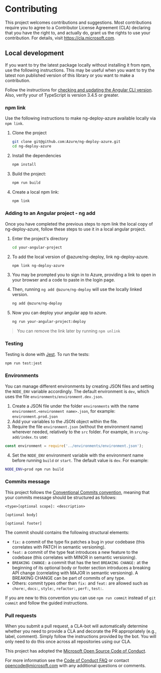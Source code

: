 # Contributing

This project welcomes contributions and suggestions. Most contributions require you to
agree to a Contributor License Agreement (CLA) declaring that you have the right to,
and actually do, grant us the rights to use your contribution. For details, visit
https://cla.microsoft.com.

## Local development <a name="local-dev"></a>

If you want to try the latest package locally without installing it from npm, use the following instructions. This may be useful when you want to try the latest non published version of this library or you want to make a contribution.

Follow the instructions for [checking and updating the Angular CLI version](#angular-cli). Also, verify your of TypeScript is version 3.4.5 or greater.

### npm link

Use the following instructions to make ng-deploy-azure available locally via `npm link`.

1. Clone the project

   ```sh
   git clone git@github.com:Azure/ng-deploy-azure.git
   cd ng-deploy-azure
   ```

1. Install the dependencies

   ```sh
   npm install
   ```

1. Build the project:

   ```sh
   npm run build
   ```

1. Create a local npm link:

   ```sh
   npm link
   ```

### Adding to an Angular project - ng add <a name="local-dev-add"></a>

Once you have completed the previous steps to npm link the local copy of ng-deploy-azure, follow these steps to use it in a local angular project.

1. Enter the project's directory

   ```sh
   cd your-angular-project
   ```

1. To add the local version of @azure/ng-deploy, link ng-deploy-azure.

   ```sh
   npm link ng-deploy-azure
   ```

1. You may be prompted you to sign in to Azure, providing a link to open in your browser and a code to paste in the login page.

1. Then, running `ng add @azure/ng-deploy` will use the locally linked version.

   ```sh
   ng add @azure/ng-deploy
   ```

1. Now you can deploy your angular app to azure.

   ```sh
   ng run your-angular-project:deploy
   ```

> You can remove the link later by running `npm unlink`

### Testing <a name="testing"></a>

Testing is done with [Jest](https://jestjs.io/). To run the tests:

```sh
npm run test:jest
```

### Environments

You can manage different environments by creating JSON files and setting the `NODE_ENV` variable accordingly.
The default environment is `dev`, which uses the file `environments/environment.dev.json`.

1. Create a JSON file under the folder `environments` with the name `environment.<environment name>.json`,
   for example: `environment.prod.json`
2. Add your variables to the JSON object within the file.
3. Require the file `environment.json` (without the environment name) wherever needed, relatively to the `src` folder.
   For example, in `src/ng-add/index.ts` use:

```ts
const environment = require('../environments/environment.json');
```

4. Set the `NODE_ENV` environment variable with the environment name before running `build` or `start`.
   The default value is `dev`. For example:

```sh
NODE_ENV=prod npm run build
```

### Commits message

This project follows the [Conventional Commits convention](https://www.conventionalcommits.org), meaning that your commits message should be structured as follows:

```
<type>[optional scope]: <description>

[optional body]

[optional footer]
```

The commit should contains the following structural elements:

- `fix:` a commit of the type fix patches a bug in your codebase (this correlates with PATCH in semantic versioning).
- `feat:` a commit of the type feat introduces a new feature to the codebase (this correlates with MINOR in semantic versioning).
- `BREAKING CHANGE:` a commit that has the text `BREAKING CHANGE:` at the beginning of its optional body or footer section introduces a breaking API change (correlating with MAJOR in semantic versioning). A BREAKING CHANGE can be part of commits of any type.
- Others: commit types other than `fix:` and `feat:` are allowed such as `chore:`, `docs:`, `style:`, `refactor:`, `perf:`, `test:`.

If you are new to this convention you can use `npm run commit` instead of `git commit` and follow the guided instructions.

### Pull requests

When you submit a pull request, a CLA-bot will automatically determine whether you need
to provide a CLA and decorate the PR appropriately (e.g., label, comment). Simply follow the
instructions provided by the bot. You will only need to do this once across all repositories using our CLA.

This project has adopted the [Microsoft Open Source Code of Conduct](https://opensource.microsoft.com/codeofconduct/).

For more information see the [Code of Conduct FAQ](https://opensource.microsoft.com/codeofconduct/faq/) or contact [opencode@microsoft.com](mailto:opencode@microsoft.com) with any additional questions or comments.
